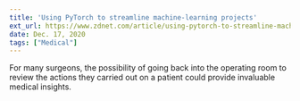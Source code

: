 ```yaml
---
title: 'Using PyTorch to streamline machine-learning projects'
ext_url: https://www.zdnet.com/article/using-pytorch-to-streamline-machine-learning-projects/
date: Dec. 17, 2020
tags: ["Medical"]
---
```

For many surgeons, the possibility of going back into the operating room to review the actions they carried out on a patient could provide invaluable medical insights. 